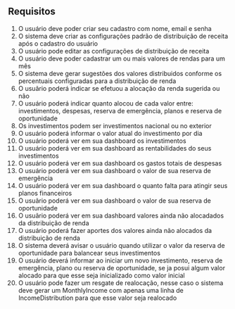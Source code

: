 ## Requisitos

1) O usuário deve poder criar seu cadastro com nome, email e senha
2) O sistema deve criar as configurações padrão de distribuição de receita após o cadastro do usuário
3) O usuário pode editar as configurações de distribuição de receita
4) O usuário deve poder cadastrar um ou mais valores de rendas para um mês
5) O sistema deve gerar sugestões dos valores distribuidos conforme os percentuais configuradas para a distribuição de renda
6) O usuãrio poderá indicar se efetuou a alocação da renda sugerida ou não
7) O usuário poderá indicar quanto alocou de cada valor entre: investimentos, despesas, reserva de emergência, planos e reserva de oportunidade
8) Os investimentos podem ser investimentos nacional ou no exterior
9) O usuário poderá informar o valor atual do investimento por dia
10) O usuário poderá ver em sua dashboard os investimentos
11) O usuário poderá ver em sua dashboard as rentabilidades do seus investimentos
12) O usuário poderá ver em sua dashboard os gastos totais de despesas
13) O usuário poderá ver em sua dashboard o valor de sua reserva de emergência
14) O usuário poderá ver em sua dashboard o quanto falta para atingir seus planos financeiros
15) O usuãrio poderá ver em sua dashboard o valor de sua reserva de oportunidade
15) O usuãrio poderá ver em sua dashboard valores ainda não alocadados da distribuição de renda
16) O usuário poderá fazer aportes dos valores ainda não alocados da distribuição de renda
17) O sistema deverá avisar o usuário quando utilizar o valor da reserva de oportunidade para balancear seus investimentos
18) O usuário deverá informar ao iniciar um novo investimento, reserva de emergência, plano ou reserva de oportunidade, se ja posui algum valor alocado para que esse seja inicializado como valor inicial
19) O usuário pode fazer um resgate de realocação, nesse caso o sistema deve gerar um MonthlyIncome com apenas uma linha de IncomeDistribution para que esse valor seja realocado
